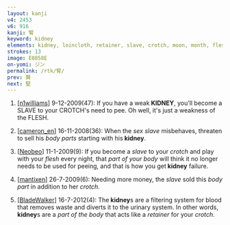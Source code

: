 ```yaml
---
layout: kanji
v4: 2453
v6: 916
kanji: 腎
keyword: kidney
elements: kidney, loincloth, retainer, slave, crotch, moon, month, flesh, part of the body
strokes: 13
image: E8858E
on-yomi: ジン
permalink: /rtk/腎/
prev: 賢
next: 堅
---
```


1) [<a href="http://kanji.koohii.com/profile/n1williams">n1williams</a>] 9-12-2009(47): If you have a weak<strong> KIDNEY</strong>, you&#039;ll become a SLAVE to your CROTCH&#039;s need to pee. Oh well, it&#039;s just a weakness of the FLESH.

2) [<a href="http://kanji.koohii.com/profile/cameron_en">cameron_en</a>] 16-11-2008(36): When the <em>sex slave</em> misbehaves, threaten to sell his <em>body parts</em> starting with his<strong> kidney</strong>.

3) [<a href="http://kanji.koohii.com/profile/Neobeo">Neobeo</a>] 11-1-2009(9): If you become a <em>slave</em> to your <em>crotch</em> and play with your <em>flesh</em> every night, that <em>part of your body</em> will think it no longer needs to be used for peeing, and that is how you get<strong> kidney</strong> failure.

4) [<a href="http://kanji.koohii.com/profile/mantixen">mantixen</a>] 26-7-2009(6): Needing more money, the <em>slave</em> sold this <em>body part</em> in addition to her <em>crotch</em>.

5) [<a href="http://kanji.koohii.com/profile/BladeWalker">BladeWalker</a>] 16-7-2012(4): The<strong> kidney</strong>s are a filtering system for blood that removes waste and diverts it to the urinary system. In other words,<strong> kidney</strong>s are a <em>part of the body</em> that acts like a <em>retainer</em> for your <em>crotch</em>.

